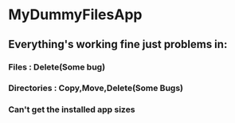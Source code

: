 # MyDummyFilesApp

## Everything's working fine just problems in:
 ### Files : Delete(Some bug)
 ### Directories : Copy,Move,Delete(Some Bugs)
 ### Can't get the installed app sizes
